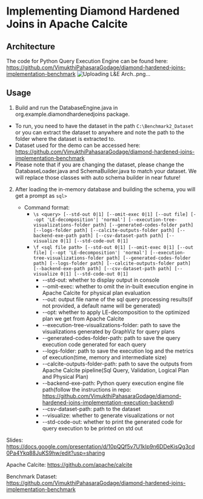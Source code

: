 <!--
{% comment %}
Licensed to the Apache Software Foundation (ASF) under one or more
contributor license agreements.  See the NOTICE file distributed with
this work for additional information regarding copyright ownership.
The ASF licenses this file to you under the Apache License, Version 2.0
(the "License"); you may not use this file except in compliance with
the License.  You may obtain a copy of the License at

http://www.apache.org/licenses/LICENSE-2.0

Unless required by applicable law or agreed to in writing, software
distributed under the License is distributed on an "AS IS" BASIS,
WITHOUT WARRANTIES OR CONDITIONS OF ANY KIND, either express or implied.
See the License for the specific language governing permissions and
limitations under the License.
{% endcomment %}
-->

# Implementing Diamond Hardened Joins in Apache Calcite

## Architecture

The code for Python Query Execution Engine can be found here: https://github.com/VimukthiPahasaraGodage/diamond-hardened-joins-implementation-benchmark
![Uploading L&E Arch..png…]()

## Usage

1. Build and run the DatabaseEngine.java in org.example.diamondhardenedjoins package.
 - To run, you need to have the dataset in the path ```C:\Benchmark2_Dataset``` or you can extract the dataset to anywhere and note the path to the folder where the dataset is extracted to.
 - Dataset used for the demo can be accessed here: https://github.com/VimukthiPahasaraGodage/diamond-hardened-joins-implementation-benchmark
 - Please note that if you are changing the dataset, please change the DatabaseLoader.java and SchemaBuilder.java to match your dataset. We will replace those classes with auto schema builder in near future!

2. After loading the in-memory database and building the schema, you will get a prompt as
   ``` sql> ```

    - Command format:
        - ```\s <query> [--std-out 0|1] [--omit-exec 0|1] [--out file] [--opt 'LE-decomposition'| 'normal'] [--execution-tree-visualizations-folder path] [--generated-codes-folder path] [--logs-folder path] [--calcite-outputs-folder path] [--backend-exe-path path] [--csv-dataset-path path] [--visualize 0|1] [--std-code-out 0|1]```
        - ```\f <sql file path> [--std-out 0|1] [--omit-exec 0|1] [--out file] [--opt 'LE-decomposition'| 'normal'] [--execution-tree-visualizations-folder path] [--generated-codes-folder path] [--logs-folder path] [--calcite-outputs-folder path] [--backend-exe-path path] [--csv-dataset-path path] [--visualize 0|1] [--std-code-out 0|1]```
            - --std-out: whether to display output in console
            - --omit-exec: whether to omit the in-built execution engine in Apache Calcite for physical plan evaluation
            - --out: output file name of the sql query processing results(if not provided, a default name will be generated)
            - --opt: whether to apply LE-decomposition to the optimized plan we get from Apache Calcite
            - --execution-tree-visualizations-folder: path to save the visualizations generated by GraphViz for query plans
            - --generated-codes-folder-path: path to save the query execution code generated for each query
            - --logs-folder: path to save the execution log and the metrics of execution(time, memory and intermediate size)
            - --calcite-outputs-folder-path: path to save the outputs from Apache Calcite pipeline(Sql Query, Validation, Logical Plan and Physical Plan)
            - --backend-exe-path: Python query execution engine file path(follow the instructions in repo: https://github.com/VimukthiPahasaraGodage/diamond-hardened-joins-implementation-execution-backend)
            - --csv-dataset-path: path to the dataset
            - --visualize: whether to generate visualizations or not
            - --std-code-out: whether to print the generated code for query execution to be printed on std out


Slides: https://docs.google.com/presentation/d/10pQQf5v7U1kIp9n6DDeKisQg3cd0Pa4Ykq88JuKS9hw/edit?usp=sharing

Apache Calcite: https://github.com/apache/calcite

Benchmark Dataset: https://github.com/VimukthiPahasaraGodage/diamond-hardened-joins-implementation-benchmark
